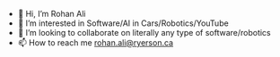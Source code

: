 - 👋 Hi, I’m Rohan Ali 
- 👀 I’m interested in Software/AI in Cars/Robotics/YouTube 
- 💞️ I’m looking to collaborate on literally any type of software/robotics
- 📫 How to reach me rohan.ali@ryerson.ca

<!---
rohanali27/rohanali27 is a ✨ special ✨ repository because its `README.md` (this file) appears on your GitHub profile.
You can click the Preview link to take a look at your changes.
--->
